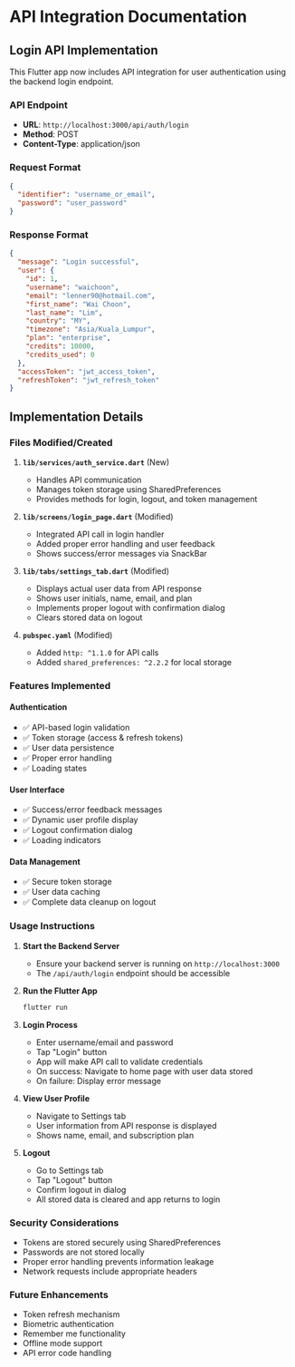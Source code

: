 # API Integration Documentation

## Login API Implementation

This Flutter app now includes API integration for user authentication using the backend login endpoint.

### API Endpoint
- **URL**: `http://localhost:3000/api/auth/login`
- **Method**: POST
- **Content-Type**: application/json

### Request Format
```json
{
  "identifier": "username_or_email",
  "password": "user_password"
}
```

### Response Format
```json
{
  "message": "Login successful",
  "user": {
    "id": 1,
    "username": "waichoon",
    "email": "lenner90@hotmail.com",
    "first_name": "Wai Choon",
    "last_name": "Lim",
    "country": "MY",
    "timezone": "Asia/Kuala_Lumpur",
    "plan": "enterprise",
    "credits": 10000,
    "credits_used": 0
  },
  "accessToken": "jwt_access_token",
  "refreshToken": "jwt_refresh_token"
}
```

## Implementation Details

### Files Modified/Created

1. **`lib/services/auth_service.dart`** (New)
   - Handles API communication
   - Manages token storage using SharedPreferences
   - Provides methods for login, logout, and token management

2. **`lib/screens/login_page.dart`** (Modified)
   - Integrated API call in login handler
   - Added proper error handling and user feedback
   - Shows success/error messages via SnackBar

3. **`lib/tabs/settings_tab.dart`** (Modified)
   - Displays actual user data from API response
   - Shows user initials, name, email, and plan
   - Implements proper logout with confirmation dialog
   - Clears stored data on logout

4. **`pubspec.yaml`** (Modified)
   - Added `http: ^1.1.0` for API calls
   - Added `shared_preferences: ^2.2.2` for local storage

### Features Implemented

#### Authentication
- ✅ API-based login validation
- ✅ Token storage (access & refresh tokens)
- ✅ User data persistence
- ✅ Proper error handling
- ✅ Loading states

#### User Interface
- ✅ Success/error feedback messages
- ✅ Dynamic user profile display
- ✅ Logout confirmation dialog
- ✅ Loading indicators

#### Data Management
- ✅ Secure token storage
- ✅ User data caching
- ✅ Complete data cleanup on logout

### Usage Instructions

1. **Start the Backend Server**
   - Ensure your backend server is running on `http://localhost:3000`
   - The `/api/auth/login` endpoint should be accessible

2. **Run the Flutter App**
   ```bash
   flutter run
   ```

3. **Login Process**
   - Enter username/email and password
   - Tap "Login" button
   - App will make API call to validate credentials
   - On success: Navigate to home page with user data stored
   - On failure: Display error message

4. **View User Profile**
   - Navigate to Settings tab
   - User information from API response is displayed
   - Shows name, email, and subscription plan

5. **Logout**
   - Go to Settings tab
   - Tap "Logout" button
   - Confirm logout in dialog
   - All stored data is cleared and app returns to login

### Security Considerations

- Tokens are stored securely using SharedPreferences
- Passwords are not stored locally
- Proper error handling prevents information leakage
- Network requests include appropriate headers

### Future Enhancements

- Token refresh mechanism
- Biometric authentication
- Remember me functionality
- Offline mode support
- API error code handling